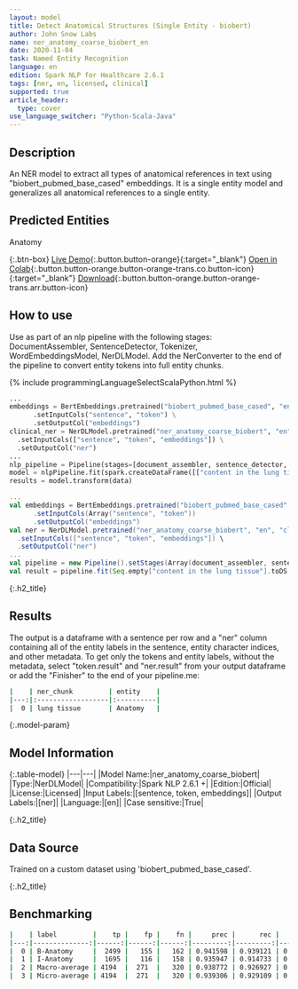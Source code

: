 ```yaml
---
layout: model
title: Detect Anatomical Structures (Single Entity - biobert)
author: John Snow Labs
name: ner_anatomy_coarse_biobert_en
date: 2020-11-04
task: Named Entity Recognition
language: en
edition: Spark NLP for Healthcare 2.6.1
tags: [ner, en, licensed, clinical]
supported: true
article_header:
  type: cover
use_language_switcher: "Python-Scala-Java"
---
```


## Description

An NER model to extract all types of anatomical references in text using "biobert_pubmed_base_cased" embeddings. It is a single entity model and generalizes all anatomical references to a single entity.

## Predicted Entities 
Anatomy

{:.btn-box}
[Live Demo](https://demo.johnsnowlabs.com/healthcare/NER_ANATOMY/){:.button.button-orange}{:target="_blank"}
[Open in Colab](https://githubtocolab.com/JohnSnowLabs/spark-nlp-workshop/blob/master/tutorials/Certification_Trainings/Healthcare/1.Clinical_Named_Entity_Recognition_Model.ipynb){:.button.button-orange.button-orange-trans.co.button-icon}{:target="_blank"}
[Download](https://s3.amazonaws.com/auxdata.johnsnowlabs.com/clinical/models/ner_anatomy_coarse_biobert_en_2.6.1_2.4_1604435983087.zip){:.button.button-orange.button-orange-trans.arr.button-icon}


## How to use

Use as part of an nlp pipeline with the following stages: DocumentAssembler, SentenceDetector, Tokenizer, WordEmbeddingsModel, NerDLModel. Add the NerConverter to the end of the pipeline to convert entity tokens into full entity chunks.

<div class="tabs-box" markdown="1">

{% include programmingLanguageSelectScalaPython.html %}

```python
...
embeddings = BertEmbeddings.pretrained("biobert_pubmed_base_cased", "en") \
      .setInputCols("sentence", "token") \
      .setOutputCol("embeddings")
clinical_ner = NerDLModel.pretrained("ner_anatomy_coarse_biobert", "en", "clinical/models") \
  .setInputCols(["sentence", "token", "embeddings"]) \
  .setOutputCol("ner")
...
nlp_pipeline = Pipeline(stages=[document_assembler, sentence_detector, tokenizer, embeddings, clinical_ner, ner_converter])
model = nlpPipeline.fit(spark.createDataFrame([["content in the lung tissue"]]).toDF("text"))
results = model.transform(data)
```

```scala
...
val embeddings = BertEmbeddings.pretrained("biobert_pubmed_base_cased", "en")
      .setInputCols(Array("sentence", "token"))
      .setOutputCol("embeddings")
val ner = NerDLModel.pretrained("ner_anatomy_coarse_biobert", "en", "clinical/models") \
  .setInputCols(["sentence", "token", "embeddings"]) \
  .setOutputCol("ner")
...
val pipeline = new Pipeline().setStages(Array(document_assembler, sentence_detector, tokenizer, embeddings, ner, ner_converter))
val result = pipeline.fit(Seq.empty["content in the lung tissue"].toDS.toDF("text")).transform(data)
```

</div>

{:.h2_title}
## Results
The output is a dataframe with a sentence per row and a "ner" column containing all of the entity labels in the sentence, entity character indices, and other metadata. To get only the tokens and entity labels, without the metadata, select "token.result" and "ner.result" from your output dataframe or add the "Finisher" to the end of your pipeline.me:
```bash
|    | ner_chunk         | entity    |
|---:|:------------------|:----------|
|  0 | lung tissue       | Anatomy   |
```

{:.model-param}
## Model Information

{:.table-model}
|---|---|
|Model Name:|ner_anatomy_coarse_biobert|
|Type:|NerDLModel|
|Compatibility:|Spark NLP 2.6.1 +|
|Edition:|Official|
|License:|Licensed|
|Input Labels:|[sentence, token, embeddings]|
|Output Labels:|[ner]|
|Language:|[en]|
|Case sensitive:|True|

{:.h2_title}
## Data Source
Trained on a custom dataset using 'biobert_pubmed_base_cased'.


{:.h2_title}
## Benchmarking
```bash
|    | label         |    tp |    fp |    fn |     prec |      rec |       f1 |
|---:|--------------:|------:|------:|------:|---------:|---------:|---------:|
|  0 | B-Anatomy     |  2499 |   155 |   162 | 0.941598 | 0.939121 | 0.940357 |
|  1 | I-Anatomy     |  1695 |   116 |   158 | 0.935947 | 0.914733 | 0.925218 |
|  2 | Macro-average | 4194  |  271  |   320 | 0.938772 | 0.926927 | 0.932812 |
|  3 | Micro-average | 4194  |  271  |   320 | 0.939306 | 0.929109 | 0.93418  |

```